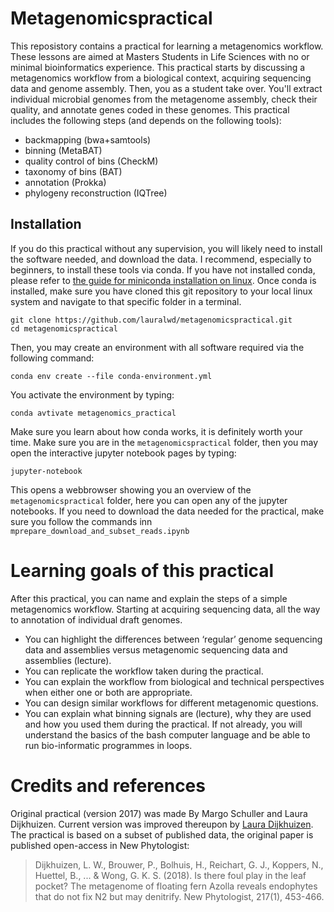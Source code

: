 # Metagenomicspractical
This reposistory contains a practical for learning a metagenomics workflow.
These lessons are aimed at Masters Students in Life Sciences with no or minimal bioinformatics experience.
This practical starts by discussing a metagenomics workflow from a biological context, acquiring sequencing data and genome assembly.
Then, you as a student take over.
You'll extract individual microbial genomes from the metagenome assembly, check their quality, and annotate genes coded in these genomes.
This practical includes the following steps (and depends on the following tools):
* backmapping (bwa+samtools)
* binning (MetaBAT)
* quality control of bins (CheckM)
* taxonomy of bins (BAT)
* annotation (Prokka)
* phylogeny reconstruction (IQTree)

## Installation
If you do this practical without any supervision, you will likely need to install the software needed, and download the data.
I recommend, especially to beginners, to install these tools via conda.
If you have not installed conda, please refer to [the guide for miniconda installation on linux](https://docs.conda.io/projects/conda/en/latest/user-guide/install/linux.html).
Once conda is installed, make sure you have cloned this git repository to your local linux system and navigate to that specific folder in a terminal.

```
git clone https://github.com/lauralwd/metagenomicspractical.git
cd metagenomicspractical
```

Then, you may create an environment with all software required via the following command:

`conda env create --file conda-environment.yml`

You activate the environment by typing:

`conda avtivate metagenomics_practical`

Make sure you learn about how conda works, it is definitely worth your time. Make sure you are in the `metagenomicspractical`  folder, then you may open the interactive jupyter notebook pages by typing:

`jupyter-notebook`

This opens a webbrowser showing you an overview of the `metagenomicspractical` folder, here you can open any of the jupyter notebooks. 
If you need to download the data needed for the practical, make sure you follow the commands inn `mprepare_download_and_subset_reads.ipynb`

# Learning goals of this practical
After this practical, you can name and explain the steps of a simple metagenomics workflow. Starting at acquiring sequencing data, all the way to annotation of individual draft genomes.
* You can highlight the differences between ‘regular’ genome sequencing data and assemblies versus metagenomic sequencing data and assemblies (lecture).
* You can replicate the workflow taken during the practical.
* You can explain the workflow from biological and technical perspectives when either one or both are appropriate.
* You can design similar workflows for different metagenomic questions.
* You can explain what binning signals are (lecture), why they are used and how you used them during the practical.
If not already, you will understand the basics of the bash computer language and be able to run bio-informatic programmes in loops.

# Credits and references
Original practical (version 2017) was made By Margo Schuller and Laura Dijkhuizen. Current version was improved thereupon by [Laura Dijkhuizen](https://www.uu.nl/medewerkers/LWDijkhuizen). The practical is based on a subset of published data, the original paper is published open-access in New Phytologist: 
>Dijkhuizen, L. W., Brouwer, P., Bolhuis, H., Reichart, G. J., Koppers, N., Huettel, B., ... & Wong, G. K. S. (2018). Is there foul play in the leaf pocket? The metagenome of floating fern Azolla reveals endophytes that do not fix N2 but may denitrify. New Phytologist, 217(1), 453-466.
